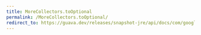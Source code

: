 ```yaml
---
title: MoreCollectors.toOptional
permalink: /MoreCollectors.toOptional/
redirect_to: https://guava.dev/releases/snapshot-jre/api/docs/com/google/common/collect/MoreCollectors.html#toOptional--
---
```

